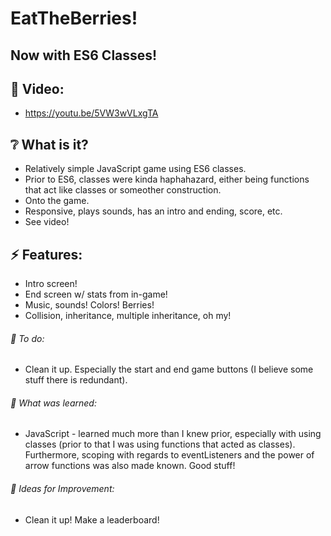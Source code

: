 # EatTheBerries!

## Now with ES6 Classes!

## :cinema: Video:
* https://youtu.be/5VW3wVLxgTA

## :grey_question: What is it?
* Relatively simple JavaScript game using ES6 classes.
* Prior to ES6, classes were kinda haphahazard, either being functions that act like classes or someother construction.
* Onto the game.
* Responsive, plays sounds, has an intro and ending, score, etc.
* See video!

## :zap: Features:
* Intro screen!
* End screen w/ stats from in-game!
* Music, sounds! Colors! Berries!
* Collision, inheritance, multiple inheritance, oh my!

###### :hammer: To do:
* Clean it up. Especially the start and end game buttons (I believe some stuff there is redundant). 

###### :thought_balloon: What was learned:
* JavaScript - learned much more than I knew prior, especially with using classes (prior to that I was using functions that acted as classes). Furthermore, scoping with regards to eventListeners and the power of arrow functions was also made known. Good stuff!

###### :seedling: Ideas for Improvement:
* Clean it up! Make a leaderboard!
